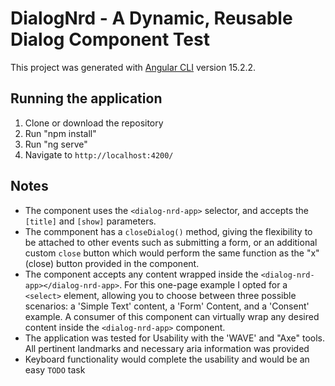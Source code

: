 # DialogNrd - A Dynamic, Reusable Dialog Component Test

This project was generated with [Angular CLI](https://github.com/angular/angular-cli) version 15.2.2.

## Running the application

1. Clone or download the repository
2. Run "npm install"
3. Run "ng serve"
4. Navigate to `http://localhost:4200/`

## Notes

- The component uses the `<dialog-nrd-app>` selector, and accepts the `[title]` and `[show]` parameters.
- The commponent has a `closeDialog()` method, giving the flexibility to be attached to other events such as submitting a form, or an additional custom `close` button which would perform the same function as the "x" (close) button provided in the component. 
- The component accepts any content wrapped inside the `<dialog-nrd-app></dialog-nrd-app>`. For this one-page example I opted for a `<select>` element, allowing you to choose between three possible scenarios: a 'Simple Text' content, a 'Form' Content, and a 'Consent' example. A consumer of this component can virtually wrap any desired content inside the `<dialog-nrd-app>` component.
- The application was tested for Usability with the 'WAVE' and "Axe" tools. All pertinent landmarks and necessary aria information was provided
- Keyboard functionality would complete the usability and would be an easy `TODO` task
